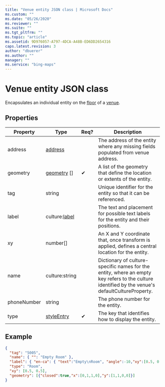 ```yaml
---
title: "Venue entity JSON class | Microsoft Docs"
ms.custom: ""
ms.date: "05/26/2020"
ms.reviewer: ""
ms.suite: ""
ms.tgt_pltfrm: ""
ms.topic: "article"
ms.assetid: 9D976057-A797-4DCA-A48B-ED6DD2654316
caps.latest.revision: 3
author: "dbuerer"
ms.author: ""
manager: ""
ms.service: "bing-maps"
---
```

# Venue entity JSON class

Encapsulates an individual entity on the [floor] of a [venue].

## Properties

| Property          | Type            | Req? | Description |
|-------------------|-----------------|------|-------------|
| address           | [address]       |      | The address of the entity where any missing fields populated from venue address. |
| geometry          | [geometry] []   |  ✔   | A list of the geometry that define the location or extents of the entity. |
| tag               | string          |      | Unique identifier for the entity so that it can be referenced. |
| label             | culture:[label] |      | The text and placement for possible text labels for the entity and their positions. |
| xy                | number[]        |      | An X and Y coordinate that, once transform is applied, defines a central location for the entity. |
| name              | culture:string  |      | Dictionary of culture-specific names for the entity, where an empty key refers to the culture identified by the venue's defaultCultureProperty. |
| phoneNumber       | string          |      | The phone number for the entity. |
| type              | [styleEntry]    |  ✔   | The key that identifies how to display the entity. |

## Example

```json
{
  "tag": "5005",
  "name": { "": "Empty Room" },
  "label": { "en-ca": { "text":"Empty\nRoom", "angle":-10,"xy":[0.5, 0.5],"width":5.01E-05,"height":2.1E-05 }},
  "type": "Room",
  "xy": [0.5, 0.5],
  "geometry": [{"closed":true,"x":[0,1,1,0],"y":[1,1,0,0]}]
}
```

[address]: address.md
[floor]: floor.md
[geometry]: geometry.md
[label]: label.md
[styleEntry]: ..\styling\map-style-sheet-entries.md
[venue]: venue.md
